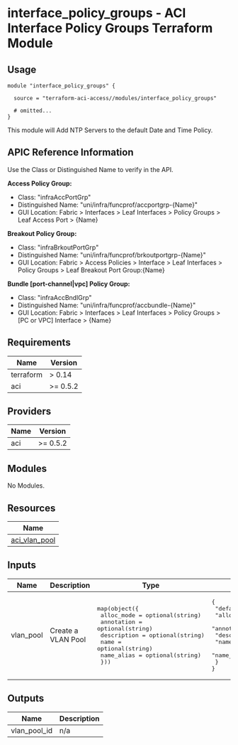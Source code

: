 # interface_policy_groups - ACI Interface Policy Groups Terraform Module

## Usage

```hcl
module "interface_policy_groups" {

  source = "terraform-aci-access//modules/interface_policy_groups"

  # omitted...
}
```

This module will Add NTP Servers to the default Date and Time Policy.

## APIC Reference Information

Use the Class or Distinguished Name to verify in the API.

**Access Policy Group:**

* Class: "infraAccPortGrp"
* Distinguished Name: "uni/infra/funcprof/accportgrp-{Name}"
* GUI Location: Fabric > Interfaces > Leaf Interfaces > Policy Groups > Leaf Access Port > {Name}

**Breakout Policy Group:**

* Class: "infraBrkoutPortGrp"
* Distinguished Name: "uni/infra/funcprof/brkoutportgrp-{Name}"
* GUI Location: Fabric > Access Policies > Interface > Leaf Interfaces > Policy Groups > Leaf Breakout Port Group:{Name}

**Bundle [port-channel|vpc] Policy Group:**

* Class: "infraAccBndlGrp"
* Distinguished Name: "uni/infra/funcprof/accbundle-{Name}"
* GUI Location: Fabric > Interfaces > Leaf Interfaces > Policy Groups > [PC or VPC] Interface > {Name}

<!-- BEGINNING OF PRE-COMMIT-TERRAFORM DOCS HOOK -->
## Requirements

| Name | Version |
|------|---------|
| terraform | > 0.14 |
| aci | >= 0.5.2 |

## Providers

| Name | Version |
|------|---------|
| aci | >= 0.5.2 |

## Modules

No Modules.

## Resources

| Name |
|------|
| [aci_vlan_pool](https://registry.terraform.io/providers/ciscodevnet/aci/0.5.2/docs/resources/vlan_pool) |

## Inputs

| Name | Description | Type | Default | Required |
|------|-------------|------|---------|:--------:|
| vlan\_pool | Create a VLAN Pool | <pre>map(object({<br>    alloc_mode  = optional(string)<br>    annotation  = optional(string)<br>    description = optional(string)<br>    name        = optional(string)<br>    name_alias  = optional(string)<br>  }))</pre> | <pre>{<br>  "default": {<br>    "alloc_mode": "static",<br>    "annotation": "",<br>    "description": "",<br>    "name": "msite",<br>    "name_alias": ""<br>  }<br>}</pre> | no |

## Outputs

| Name | Description |
|------|-------------|
| vlan\_pool\_id | n/a |
<!-- END OF PRE-COMMIT-TERRAFORM DOCS HOOK -->

